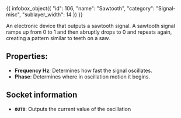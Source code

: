 {{ infobox_object({
	"id": 106,
	"name": "Sawtooth",
	"category": "Signal-misc",
	"sublayer_width": 14
}) }}

An electronic device that outputs a sawtooth signal. A sawtooth signal ramps up from 0 to 1 and then abruptly drops to 0 and repeats again, creating a pattern similar to teeth on a saw.

## Properties:
- **Frequency Hz**: Determines how fast the signal oscillates.
- **Phase**: Determines where in oscillation motion it begins.

## Socket information
- **`OUT0`**: Outputs the current value of the oscillation